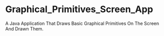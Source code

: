 # Graphical_Primitives_Screen_App

A Java Application That Draws Basic Graphical Primitives On The Screen And Drawn Them.
